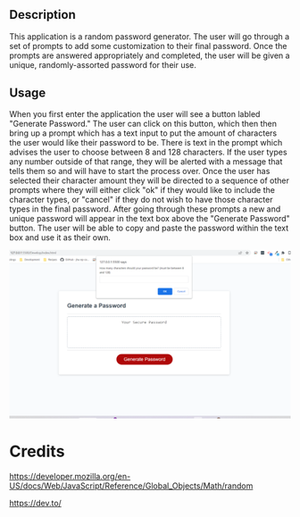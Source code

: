 # <Password-Generator>

## Description

This application is a random password generator. The user will go through a set of prompts to add some customization to their final password. Once the prompts are answered appropriately and completed, the user will be given a unique, randomly-assorted password for their use. 


## Usage

When you first enter the application the user will see a button labled "Generate Password." The user can click on this button, which then then bring up a prompt which has a text input to put the amount of characters the user would like their password to be. There is text in the prompt which advises the user to choose between 8 and 128 characters. If the user types any number outside of that range, they will be alerted with a message that tells them so and will have to start the process over. Once the user has selected their character amount they will be directed to a sequence of other prompts where they will either click "ok" if they would like to include the character types, or "cancel" if they do not wish to have those character types in the final password. After going through these prompts a new and unique password will appear in the text box above the "Generate Password" button. The user will be able to copy and paste the password within the text box and use it as their own. 

![Alt text](/Develop/assets/Screenshot1.jpg.png)

# Credits


https://developer.mozilla.org/en-US/docs/Web/JavaScript/Reference/Global_Objects/Math/random


https://dev.to/